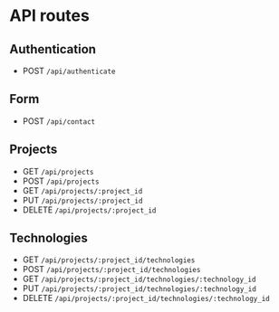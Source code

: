 # API routes

## Authentication
* POST   `/api/authenticate`

## Form
* POST   `/api/contact`

## Projects
* GET    `/api/projects`
* POST   `/api/projects`
* GET    `/api/projects/:project_id`
* PUT    `/api/projects/:project_id`
* DELETE `/api/projects/:project_id`

## Technologies
* GET    `/api/projects/:project_id/technologies`
* POST   `/api/projects/:project_id/technologies`
* GET    `/api/projects/:project_id/technologies/:technology_id`
* PUT    `/api/projects/:project_id/technologies/:technology_id`
* DELETE `/api/projects/:project_id/technologies/:technology_id`
